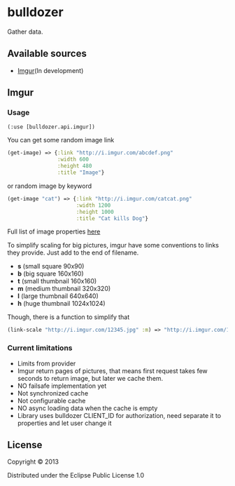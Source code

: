 # bulldozer

Gather data.

## Available sources

- [Imgur](http://imgur.com/)(In development)

## Imgur

### Usage

`(:use [bulldozer.api.imgur])`

You can get some random image link 

``` clojure
(get-image) => {:link "http://i.imgur.com/abcdef.png"
	            :width 600
				:height 480
				:title "Image"}
```

or random image by keyword

``` clojure
(get-image "cat") => {:link "http://i.imgur.com/catcat.png"
	                  :width 1200
					  :height 1000
					  :title "Cat kills Dog"}
```

Full list of image properties [here](http://api.imgur.com/models/image#model)

To simplify scaling for big pictures, imgur have some conventions to links they provide. Just add <suffix> to the end of filename.

- **s** (small square 90x90)
- **b** (big square 160x160)
- **t** (small thumbnail 160x160)
- **m** (medium thumbnail 320x320)
- **l** (large thumbnail 640x640)
- **h** (huge thumbnail 1024x1024)

Though, there is a function to simplify that

``` clojure
(link-scale "http://i.imgur.com/12345.jpg" :m) => "http://i.imgur.com/12345m.jpg"
```

### Current limitations

- Limits from provider
- Imgur return pages of pictures, that means first request takes few
seconds to return image, but later we cache them.
- NO failsafe implementation yet
- Not synchronized cache
- Not configurable cache
- NO async loading data when the cache is empty
- Library uses bulldozer CLIENT_ID for authorization, need separate it to properties and let user change it 

## License

Copyright © 2013

Distributed under the Eclipse Public License 1.0
